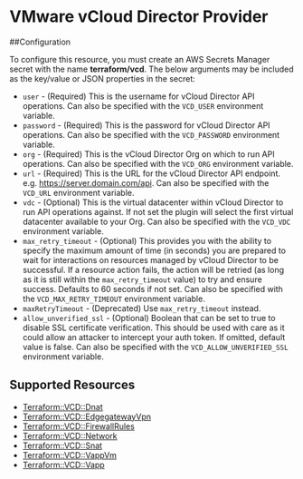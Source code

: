 # VMware vCloud Director Provider

##Configuration

To configure this resource, you must create an AWS Secrets Manager secret with the name **terraform/vcd**. The below arguments may be included as the key/value or JSON properties in the secret:

* `user` - (Required) This is the username for vCloud Director API operations. Can also
  be specified with the `VCD_USER` environment variable.
* `password` - (Required) This is the password for vCloud Director API operations. Can
  also be specified with the `VCD_PASSWORD` environment variable.
* `org` - (Required) This is the vCloud Director Org on which to run API
  operations. Can also be specified with the `VCD_ORG` environment
  variable.
* `url` - (Required) This is the URL for the vCloud Director API endpoint. e.g.
  https://server.domain.com/api. Can also be specified with the `VCD_URL` environment variable.
* `vdc` - (Optional) This is the virtual datacenter within vCloud Director to run
  API operations against. If not set the plugin will select the first virtual
  datacenter available to your Org. Can also be specified with the `VCD_VDC` environment
  variable.
* `max_retry_timeout` - (Optional) This provides you with the ability to specify the maximum
  amount of time (in seconds) you are prepared to wait for interactions on resources managed
  by vCloud Director to be successful. If a resource action fails, the action will be retried
  (as long as it is still within the `max_retry_timeout` value) to try and ensure success.
  Defaults to 60 seconds if not set.
  Can also be specified with the `VCD_MAX_RETRY_TIMEOUT` environment variable.
* `maxRetryTimeout` - (Deprecated) Use `max_retry_timeout` instead.
* `allow_unverified_ssl` - (Optional) Boolean that can be set to true to
  disable SSL certificate verification. This should be used with care as it
  could allow an attacker to intercept your auth token. If omitted, default
  value is false. Can also be specified with the
  `VCD_ALLOW_UNVERIFIED_SSL` environment variable.


## Supported Resources

* [Terraform::VCD::Dnat](docs/providers/vcd/Dnat.md)
* [Terraform::VCD::EdgegatewayVpn](docs/providers/vcd/EdgegatewayVpn.md)
* [Terraform::VCD::FirewallRules](docs/providers/vcd/FirewallRules.md)
* [Terraform::VCD::Network](docs/providers/vcd/Network.md)
* [Terraform::VCD::Snat](docs/providers/vcd/Snat.md)
* [Terraform::VCD::VappVm](docs/providers/vcd/VappVm.md)
* [Terraform::VCD::Vapp](docs/providers/vcd/Vapp.md)